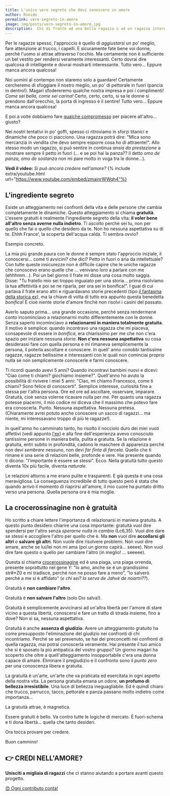 ```yaml
---
title: L'unico vero segreto che devi conoscere in amore
author: Ruvido
permalink: vero-segreto-in-amore
image: img/posts/vero-segreto-in-amore.jpg
description:  Chi di fronte ad una bella ragazza o ad un ragazzo interessante non si è domandato quale è la mossa giusta per avvicinarsi? Chi non si è ritrovato in questo stato confusionario? Ahhhh l'amore!! Quanti segreti nascondi, quante strategie, e poi la fortuna, gli incontri... la magia dell'amore! 
---
```


Per le ragazze spesso, l'approccio è quello di *aggiustarsi* un po' meglio, fare attenzione al trucco, i capelli. E sicuramente fate bene voi donne, perchè l'uomo si attrae attraverso l'occhio. Ma certamente non è sufficiente un bel vestito per rendersi veramente interessanti. Certo dovrai dire qualcosa di intelligente e dovrai mostrarti interessante. Tutto vero... Eppure manca ancora qualcosa!

Noi uomini al contempo non staremo solo a guardare! Certamente cercheremo di sfoggiare il nostro meglio, un po' di pettorale in fuori (pancia in dentro!). Magari sfodereremo qualche nostra impresa e poi i complimenti! *Come sei bella, come sei carina!* Certo, certo, certo, si sa le donne si prendono dall'orecchio, la porta di ingresso è il sentire! Tutto vero... Eppure manca ancora qualcosa!

E poi a volte dobbiamo fare [qualche compromesso](http://5p2p.it/la-trombamica) per piacere all'altro... giusto?

Nei nostri tentativi in po' goffi, spesso ci ritroviamo in sforzi titanici e dinamiche che poco ci piacciono. Una ragazza potrà dire: "Mica sono mercanzia in vendita che devo sempre esporre cosa ho di attraente!". Allo stesso modo un ragazzo, si può sentire in continua *ansia da prestazione* a mostrare sempre il petto in fuori (... e se poi hai la panza?? il detto *omo de panza, omo de sostanza* non mi pare molto in voga tra le donne...).

**Vedi il video:** *Si può ancora credere nell'amore?*
{% include extra/youtube.html url="https://www.youtube.com/embed/zmainrWWqh4"%}


## L'ingrediente segreto

Esiste un atteggiamento nei confronti della vita e delle persone che cambia completamente le dinamiche. Questo atteggiamento si chiama **gratuità**. L'essere gratuiti è realmente l'ingrediente segreto della vita: **il voler bene all'altro senza averne nulla indietro**. Ti ascolto perchè sei tu, non per quello che fai o quello che desidero da te. Non ho nessuna aspettativa su di te. Ehhh France', la scoperta dell'acqua calda. Ti sembra ovvio? 

Esempio concreto.

La mia più grande paura con le donne è sempre stato l'approccio iniziale, il conoscersi... come ti avvicini? che dici? Petto in fuori o aria da intellettuale? Con tutte queste insicurezze non è difficile capire che le uniche ragazze che conoscevo erano quelle che ... venivano loro a parlare con me (ehhhmm...). Poi un bel giorno il frate mi disse una cosa molto saggia. Disse: "Tu fratello mio sei troppo inguaiato per una storia... prima risolviamo la tua affettività e poi se ne riparla, per ora sei in bonifica!". I guai di cui parlava il frate erano altri e riguardavano storie precedenti (tipo [il fantasma della storica ex](http://5p2p.it/ndm-il-fantasma-dell-altro)), ma la chiave di volta di tutto era appunto questa benedetta *bonifica*! E cioè niente storie d'amore finchè non risolvi i casini del passato.

Averlo saputo prima... una grande occasione, perché senza rendermene conto incominciavo a relazionarmi molto differentemente con le donne. Senza saperlo incominciavo a **relazionarmi in maniera totalmente gratuita**. Il motivo è semplice: quando incontravo una ragazza che mi piaceva, consapevole di essere in *bonifica*, era chiarissimo per me che non c'era spazio per iniziare nessuna *storia*. **Non c'era nessuna aspettativa** su cosa desiderassi fare con quella persona e mi rimaneva semplicemente la persona, il poterla ascoltare e conoscere. In quell' anno conobbi tantissime ragazze, ragazze bellissime e interessanti con le quali non cominciai proprio nulla se non semplicemente conoscerle e farmi conoscere. 

Ti ricordi quando avevi 5 anni? Quando incontravi bambini nuovi e dicevi: "Ciao come ti chiami? giochiamo insieme?". Quell'anno ho avuto la possibilità di rivivere i miei 5 anni: "Ciao, mi chiamo Francesco, come ti chiami? Sono felice di conoscerti". Semplice interesse, curiosità fine a stessa per l'altra persona. Ore ed ore ad ascoltare, osservare, imparare. Gratuità, cioè senza volerne ricavare nulla per me. Per quanto una ragazza potesse piacermi, il mio codice mi diceva che il massimo che potevo fare era conoscerla. Punto. Nessuna aspettativa. Nessuna pretesa. (Chiaramente avrei potuto anche conoscere un sacco di ragazzi... ma niente, mi interessavano troppo di più le ragazze!).

In quell'anno ho camminato tanto, ho risolto il nocciolo duro dei miei vuoti affettivi (vedi appunto [l'ex](http://5p2p.it/ndm-il-fantasma-dell-altro)) e alla fine dell'esperienza avevo conosciuto tantissime persone in maniera bella, pulita e gratuita. Se la relazione è gratuita, entri subito in profondità, cadono le maschere di apparenza perché non devi *sembrare* nessuno, non devi *far finta di farcela*. Quello che ti rimane è una serie di relazioni belle, profonde e vere. Hai presente quando ti dicono: "l'importante è essere se stessi". Ecco. Nella gratuità tutto questo diventa 10x più facile, diventa *naturale*.

Le relazioni attorno a me erano pulite e trasparenti. E già questa è una cosa meravigliosa. La conseguenza incredibile di tutto questo però è stata che quando arrivò il momento di riaprirsi all'amore, il mio cuore ha puntato dritto verso una persona. Quella persona ora è mia moglie. 

## La crocerossinagine non è gratuità

Ho scritto a chiare lettere l'importanza di relazionarsi in maniera gratuita. A questo punto desidero chiarire una cosa importante: gratuità vuol dire spendersi per l'altro senza *sperarne nulla in cambio* (Lc6,35). Vuol dire dare se stessi e accogliere l'altro per quello che è. Ma **non** vuol dire **accollarsi gli altri** o **salvare gli altri**. Non vuole dire risolvere problemi. Non vuol dire amare, anche se lui/lei non mi ama (poi un giorno capirà... seeee). Non vuol dire fare questo o quello per cambiare l'altro (in meglio! ... seeeee). 

Questa si chiama [crocerossinagine](http://5p2p.it/2014/10/15/crocerossine-per-natura.html) ed è una piaga, una piaga orrenda, presente soprattutto nel gene Y: "lo amo, anche se è un grandissimo str#\*Z0 e mi tradisce, perché non ne posso fare a meno", "lo salverò perché a me si è affidato" (*e chi sei? la serva de Jahvè de noartri??*).

Gratuità è **non cambiare l'altro**.

Gratuità è **non salvare l'altro** (solo Dio salva!).

Gratuità è semplicemente avvicinarsi ad un'altra libertà per l'amore di stare vicino a questa libertà, conoscersi e fare un tratto di strada insieme, fino a dove? Non si sa, nessuna aspettativa.

Gratuità è anche **assenza di giudizio**. Avere un atteggiamento gratuito ha come presupposto l'eliminazione del giudizio nei confronti di chi incontriamo. Perché se sei prevenuto, se hai dei preconcetti nei confronti di quella ragazza, mai potrai conoscerla veramente. Hai presente il tuo amico che si è sposato la piú antipatica del vostro gruppo? Un giorno magari ha scoperto che oltre a quell'atteggiamento insopportabile c'era una donna capace di amare. Eliminare il pregiudizio e il confronto sono il *punto zero* per una conoscenza libera e gratuita. 

La gratuità è un'arte, un'arte che va praticata ed esercitata in ogni aspetto della nostra vita. La persona gratuita emana un odore, **un profumo di bellezza irresistibile**. Una luce di bellezza ineguagliabile. Ed è quindi chiaro che trucco, parrucco, tacco, pettorale e panza passano molto indietro come importanza...

La gratuità attrae, è magnetica.

Essere gratuiti è bello. Va contro tutte le logiche di mercato. È fuori-schema e ti dona libertà... quella che tanto desideri.

Ora tocca provare per credere.

Buon cammino!


## 👉 CREDI NELL'AMORE?

**Unisciti a migliaia di ragazzi** che ci stanno aiutando a portare avanti questo progetto. 

<!-- **Ogni contributo conta** 👍 -->

<a href="https://donorbox.org/collabora-con-noi" class="btn">😍 Ogni contributo conta!</a>